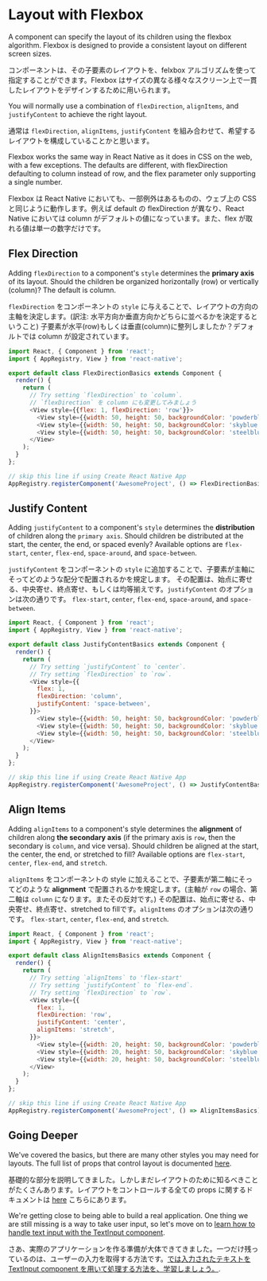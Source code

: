 # Layout with Flexbox

A component can specify the layout of its children using the flexbox algorithm. Flexbox is designed to provide a consistent layout on different screen sizes.

コンポーネントは、その子要素のレイアウトを、felxbox アルゴリズムを使って指定することができます。Flexbox はサイズの異なる様々なスクリーン上で一貫したレイアウトをデザインするために用いられます。

You will normally use a combination of `flexDirection`, `alignItems`, and `justifyContent` to achieve the right layout.

通常は `flexDirection`, `alignItems`, `justifyContent` を組み合わせて、希望するレイアウトを構成していることかと思います。

Flexbox works the same way in React Native as it does in CSS on the web, with a few exceptions. The defaults are different, with flexDirection defaulting to column instead of row, and the flex parameter only supporting a single number.

Flexbox は React Native においても、一部例外はあるものの、ウェブ上の CSS と同じように動作します。例えば default の flexDirection が異なり、React Native においては column がデフォルトの値になっています。また、flex が取れる値は単一の数字だけです。

## Flex Direction

Adding `flexDirection` to a component's `style` determines the **primary axis** of its layout. Should the children be organized horizontally \(row\) or vertically \(column\)? The default is column.

`flexDirection` をコンポーネントの `style` に与えることで、レイアウトの方向の主軸を決定します。\(訳注: 水平方向か垂直方向かどちらに並べるかを決定するということ\) 子要素が水平\(row\)もしくは垂直\(column\)に整列しましたか？デフォルトでは column が設定されています。

```js
import React, { Component } from 'react';
import { AppRegistry, View } from 'react-native';

export default class FlexDirectionBasics extends Component {
  render() {
    return (
      // Try setting `flexDirection` to `column`.
      // `flexDirection` を column にも変更してみましょう
      <View style={{flex: 1, flexDirection: 'row'}}>
        <View style={{width: 50, height: 50, backgroundColor: 'powderblue'}} />
        <View style={{width: 50, height: 50, backgroundColor: 'skyblue'}} />
        <View style={{width: 50, height: 50, backgroundColor: 'steelblue'}} />
      </View>
    );
  }
};

// skip this line if using Create React Native App
AppRegistry.registerComponent('AwesomeProject', () => FlexDirectionBasics);
```

## Justify Content

Adding `justifyContent` to a component's `style` determines the **distribution** of children along the `primary axis`. Should children be distributed at the start, the center, the end, or spaced evenly? Available options are `flex-start`, `center`, `flex-end`, `space-around`, and `space-between`.

`justifyContent` をコンポーネントの `style` に追加することで、子要素が主軸にそってどのような配分で配置されるかを規定します。 その配置は、始点に寄せる、中央寄せ、終点寄せ、もしくは均等揃えです。`justifyContent` のオプションは次の通りです。 `flex-start`, `center`, `flex-end`, `space-around`, and `space-between`.

```js
import React, { Component } from 'react';
import { AppRegistry, View } from 'react-native';

export default class JustifyContentBasics extends Component {
  render() {
    return (
      // Try setting `justifyContent` to `center`.
      // Try setting `flexDirection` to `row`.
      <View style={{
        flex: 1,
        flexDirection: 'column',
        justifyContent: 'space-between',
      }}>
        <View style={{width: 50, height: 50, backgroundColor: 'powderblue'}} />
        <View style={{width: 50, height: 50, backgroundColor: 'skyblue'}} />
        <View style={{width: 50, height: 50, backgroundColor: 'steelblue'}} />
      </View>
    );
  }
};

// skip this line if using Create React Native App
AppRegistry.registerComponent('AwesomeProject', () => JustifyContentBasics);
```

## Align Items

Adding `alignItems` to a component's style determines the **alignment** of children along **the secondary axis** \(if the primary axis is `row`, then the secondary is `column`, and vice versa\). Should children be aligned at the start, the center, the end, or stretched to fill? Available options are `flex-start`, `center`, `flex-end`, and `stretch`.

`alignItems` をコンポーネントの style に加えることで、子要素が第二軸にそってどのような **alignment** で配置されるかを規定します。\(主軸が `row` の場合、第二軸は `column` になります。またその反対です。\) その配置は、始点に寄せる、中央寄せ、終点寄せ、stretched to fillです。`alignItems` のオプションは次の通りです。 `flex-start`, `center`, `flex-end`, and `stretch`.

```js
import React, { Component } from 'react';
import { AppRegistry, View } from 'react-native';

export default class AlignItemsBasics extends Component {
  render() {
    return (
      // Try setting `alignItems` to 'flex-start'
      // Try setting `justifyContent` to `flex-end`.
      // Try setting `flexDirection` to `row`.
      <View style={{
        flex: 1,
        flexDirection: 'row',
        justifyContent: 'center',
        alignItems: 'stretch',
      }}>
        <View style={{width: 20, height: 50, backgroundColor: 'powderblue'}} />
        <View style={{width: 20, height: 50, backgroundColor: 'skyblue'}} />
        <View style={{width: 20, height: 50, backgroundColor: 'steelblue'}} />
      </View>
    );
  }
};

// skip this line if using Create React Native App
AppRegistry.registerComponent('AwesomeProject', () => AlignItemsBasics);
```

## Going Deeper

We've covered the basics, but there are many other styles you may need for layouts. The full list of props that control layout is documented [here](https://facebook.github.io/react-native/docs/layout-props.html).

基礎的な部分を説明してきました。しかしまだレイアウトのために知るべきことがたくさんあります。レイアウトをコントロールする全ての props に関するドキュメントは [here](https://facebook.github.io/react-native/docs/layout-props.html) こちらにあります。

We're getting close to being able to build a real application. One thing we are still missing is a way to take user input, so let's move on to [learn how to handle text input with the TextInput component](https://facebook.github.io/react-native/docs/handling-text-input.html).

さあ、実際のアプリケーションを作る準備が大体できてきました。一つだけ残っているのは、ユーザーの入力を取得する方法です。[では入力されたテキストをTextInput component を用いて処理する方法を、学習しましょう。](https://facebook.github.io/react-native/docs/handling-text-input.html).

